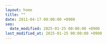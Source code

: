 ```yaml
---
layout: home
title: ""
date: 2011-04-17 00:00:00 +0900
seo:
  date_modified: 2025-01-25 00:00:00 +0900
last_modified_at: 2025-01-25 00:00:00 +0900
---
```

